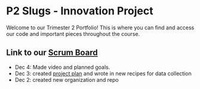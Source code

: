 # P2 Slugs - Innovation Project
Welcome to our Trimester 2 Portfolio! This is where you can find and access our code and important pieces throughout the course.

## Link to our [Scrum Board](https://github.com/orgs/p2slugs/projects/1)

- Dec 4: Made video and planned goals.
- Dec 3: created [project plan](https://docs.google.com/document/d/1j8Poc5Uar2J0xh_4jdK0nkSDv1neLWqGaCXjXDnQRRg/edit?usp=sharing) and wrote in new recipes for data collection
- Dec 2: created new organization and repo
